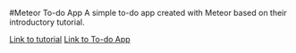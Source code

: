 #Meteor To-do App
A simple to-do app created with Meteor based on their introductory tutorial.

[Link to tutorial](https://www.meteor.com/install)
[Link to To-do App](http://ash-todos.meteor.com/)
